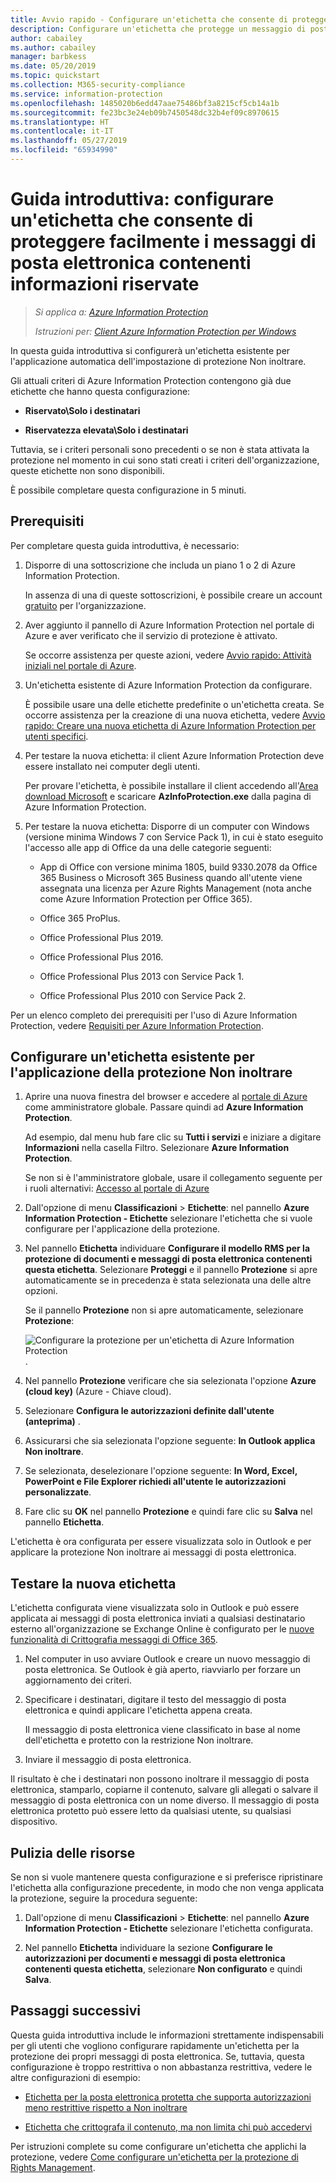 ```yaml
---
title: Avvio rapido - Configurare un'etichetta che consente di proteggere facilmente i messaggi di posta elettronica - AIP
description: Configurare un'etichetta che protegge un messaggio di posta elettronica di un utente applicando automaticamente la protezione Non inoltrare.
author: cabailey
ms.author: cabailey
manager: barbkess
ms.date: 05/20/2019
ms.topic: quickstart
ms.collection: M365-security-compliance
ms.service: information-protection
ms.openlocfilehash: 1485020b6edd47aae75486bf3a8215cf5cb14a1b
ms.sourcegitcommit: fe23bc3e24eb09b7450548dc32b4ef09c8970615
ms.translationtype: HT
ms.contentlocale: it-IT
ms.lasthandoff: 05/27/2019
ms.locfileid: "65934990"
---
```

# <a name="quickstart-configure-a-label-for-users-to-easily-protect-emails-that-contain-sensitive-information"></a>Guida introduttiva: configurare un'etichetta che consente di proteggere facilmente i messaggi di posta elettronica contenenti informazioni riservate

>*Si applica a: [Azure Information Protection](https://azure.microsoft.com/pricing/details/information-protection)*
>
> *Istruzioni per: [Client Azure Information Protection per Windows](faqs.md#whats-the-difference-between-the-azure-information-protection-client-and-the-azure-information-protection-unified-labeling-client)*

In questa guida introduttiva si configurerà un'etichetta esistente per l'applicazione automatica dell'impostazione di protezione Non inoltrare.

Gli attuali criteri di Azure Information Protection contengono già due etichette che hanno questa configurazione:

- **Riservato\Solo i destinatari**

- **Riservatezza elevata\Solo i destinatari**

Tuttavia, se i criteri personali sono precedenti o se non è stata attivata la protezione nel momento in cui sono stati creati i criteri dell'organizzazione, queste etichette non sono disponibili. 

È possibile completare questa configurazione in 5 minuti.

## <a name="prerequisites"></a>Prerequisiti

Per completare questa guida introduttiva, è necessario:

1. Disporre di una sottoscrizione che includa un piano 1 o 2 di Azure Information Protection.
    
    In assenza di una di queste sottoscrizioni, è possibile creare un account [gratuito](https://admin.microsoft.com/Signup/Signup.aspx?OfferId=87dd2714-d452-48a0-a809-d2f58c4f68b7) per l'organizzazione.

2. Aver aggiunto il pannello di Azure Information Protection nel portale di Azure e aver verificato che il servizio di protezione è attivato.

    Se occorre assistenza per queste azioni, vedere [Avvio rapido: Attività iniziali nel portale di Azure](quickstart-viewpolicy.md).

3. Un'etichetta esistente di Azure Information Protection da configurare. 
    
    È possibile usare una delle etichette predefinite o un'etichetta creata. Se occorre assistenza per la creazione di una nuova etichetta, vedere [Avvio rapido: Creare una nuova etichetta di Azure Information Protection per utenti specifici](quickstart-label-specificusers.md).

4. Per testare la nuova etichetta: il client Azure Information Protection deve essere installato nei computer degli utenti. 
    
    Per provare l'etichetta, è possibile installare il client accedendo all'[Area download Microsoft](https://www.microsoft.com/en-us/download/details.aspx?id=53018) e scaricare **AzInfoProtection.exe** dalla pagina di Azure Information Protection.

5. Per testare la nuova etichetta: Disporre di un computer con Windows (versione minima Windows 7 con Service Pack 1), in cui è stato eseguito l'accesso alle app di Office da una delle categorie seguenti:
    
    - App di Office con versione minima 1805, build 9330.2078 da Office 365 Business o Microsoft 365 Business quando all'utente viene assegnata una licenza per Azure Rights Management (nota anche come Azure Information Protection per Office 365).
    
    - Office 365 ProPlus.
    
    - Office Professional Plus 2019.
    
    - Office Professional Plus 2016.
    
    - Office Professional Plus 2013 con Service Pack 1.
    
    - Office Professional Plus 2010 con Service Pack 2.

Per un elenco completo dei prerequisiti per l'uso di Azure Information Protection, vedere [Requisiti per Azure Information Protection](requirements.md).

## <a name="configure-an-existing-label-to-apply-the-do-not-forward-protection"></a>Configurare un'etichetta esistente per l'applicazione della protezione Non inoltrare

1. Aprire una nuova finestra del browser e accedere al [portale di Azure](https://portal.azure.com) come amministratore globale. Passare quindi ad **Azure Information Protection**. 
    
    Ad esempio, dal menu hub fare clic su **Tutti i servizi** e iniziare a digitare **Informazioni** nella casella Filtro. Selezionare **Azure Information Protection**.
    
    Se non si è l'amministratore globale, usare il collegamento seguente per i ruoli alternativi: [Accesso al portale di Azure](configure-policy.md#signing-in-to-the-azure-portal)

2. Dall'opzione di menu **Classificazioni** > **Etichette**: nel pannello **Azure Information Protection - Etichette** selezionare l'etichetta che si vuole configurare per l'applicazione della protezione. 

3. Nel pannello **Etichetta** individuare **Configurare il modello RMS per la protezione di documenti e messaggi di posta elettronica contenenti questa etichetta**. Selezionare **Proteggi** e il pannello **Protezione** si apre automaticamente se in precedenza è stata selezionata una delle altre opzioni. 
    
    Se il pannello **Protezione** non si apre automaticamente, selezionare **Protezione**:
    
    ![Configurare la protezione per un'etichetta di Azure Information Protection](./media/info-protect-protection-bar-configured.png).

4. Nel pannello **Protezione** verificare che sia selezionata l'opzione **Azure (cloud key)** (Azure - Chiave cloud).
    
5. Selezionare **Configura le autorizzazioni definite dall'utente (anteprima)** .

6. Assicurarsi che sia selezionata l'opzione seguente: **In Outlook applica Non inoltrare**.

7. Se selezionata, deselezionare l'opzione seguente: **In Word, Excel, PowerPoint e File Explorer richiedi all'utente le autorizzazioni personalizzate**.

8. Fare clic su **OK** nel pannello **Protezione** e quindi fare clic su **Salva** nel pannello **Etichetta**.

L'etichetta è ora configurata per essere visualizzata solo in Outlook e per applicare la protezione Non inoltrare ai messaggi di posta elettronica.

## <a name="test-your-new-label"></a>Testare la nuova etichetta

L'etichetta configurata viene visualizzata solo in Outlook e può essere applicata ai messaggi di posta elettronica inviati a qualsiasi destinatario esterno all'organizzazione se Exchange Online è configurato per le [nuove funzionalità di Crittografia messaggi di Office 365](https://support.office.com/article/7ff0c040-b25c-4378-9904-b1b50210d00e).

1. Nel computer in uso avviare Outlook e creare un nuovo messaggio di posta elettronica. Se Outlook è già aperto, riavviarlo per forzare un aggiornamento dei criteri.

2. Specificare i destinatari, digitare il testo del messaggio di posta elettronica e quindi applicare l'etichetta appena creata. 
    
    Il messaggio di posta elettronica viene classificato in base al nome dell'etichetta e protetto con la restrizione Non inoltrare.

3. Inviare il messaggio di posta elettronica. 

Il risultato è che i destinatari non possono inoltrare il messaggio di posta elettronica, stamparlo, copiarne il contenuto, salvare gli allegati o salvare il messaggio di posta elettronica con un nome diverso. Il messaggio di posta elettronica protetto può essere letto da qualsiasi utente, su qualsiasi dispositivo.

## <a name="clean-up-resources"></a>Pulizia delle risorse

Se non si vuole mantenere questa configurazione e si preferisce ripristinare l'etichetta alla configurazione precedente, in modo che non venga applicata la protezione, seguire la procedura seguente:

1. Dall'opzione di menu **Classificazioni** > **Etichette**: nel pannello **Azure Information Protection - Etichette** selezionare l'etichetta configurata. 

3. Nel pannello **Etichetta** individuare la sezione **Configurare le autorizzazioni per documenti e messaggi di posta elettronica contenenti questa etichetta**, selezionare **Non configurato** e quindi **Salva**.

## <a name="next-steps"></a>Passaggi successivi

Questa guida introduttiva include le informazioni strettamente indispensabili per gli utenti che vogliono configurare rapidamente un'etichetta per la protezione dei propri messaggi di posta elettronica. Se, tuttavia, questa configurazione è troppo restrittiva o non abbastanza restrittiva, vedere le altre configurazioni di esempio:

- [Etichetta per la posta elettronica protetta che supporta autorizzazioni meno restrittive rispetto a Non inoltrare](configure-policy-protection.md#example-4-label-for-protected-email-that-supports-less-restrictive-permissions-than-do-not-forward)

- [Etichetta che crittografa il contenuto, ma non limita chi può accedervi](configure-policy-protection.md#example-5-label-that-encrypts-content-but-doesnt-restrict-who-can-access-it)

Per istruzioni complete su come configurare un'etichetta che applichi la protezione, vedere [Come configurare un'etichetta per la protezione di Rights Management](configure-policy-protection.md). 
